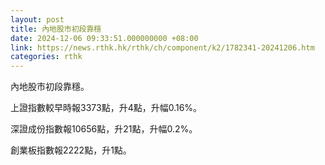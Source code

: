 ```yaml
---
layout: post
title: 內地股市初段靠穩
date: 2024-12-06 09:33:51.000000000 +08:00
link: https://news.rthk.hk/rthk/ch/component/k2/1782341-20241206.htm
categories: rthk
---
```


內地股市初段靠穩。

上證指數較早時報3373點，升4點，升幅0.16%。

深證成份指數報10656點，升21點，升幅0.2%。

創業板指數報2222點，升1點。
